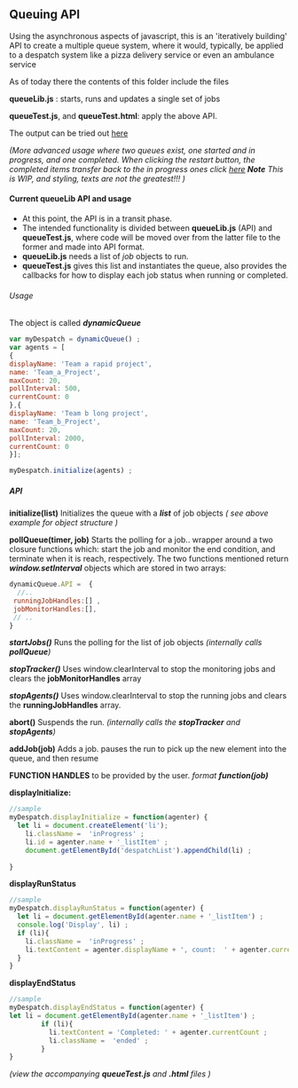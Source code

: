 ## Queuing API
Using the asynchronous aspects of javascript, this is an 'iteratively building' API to create a multiple queue system, where it would, typically, be applied to a despatch system like a pizza delivery service or even an ambulance service

As of today there the contents of this folder include the  files

**queueLib.js** : starts, runs and updates a single set of jobs

**queueTest.js**, and **queueTest.html**: apply the above API.

The output can be tried out   [here](http://www.use-my-software.com/myapp/newJS/queueTest.html)


_(More advanced usage where two queues exist, one started and in progress, and one completed. When clicking the restart button, the completed items transfer back to the in progress ones
click [here](http://www.use-my-software.com/myapp/newJS/carryOutDeli.html) 
**Note** This is WIP, and styling, texts are not the greatest!!!
)_
#### Current queueLib API and usage
* At this point, the API is in a transit phase. 
* The intended functionality is divided between **queueLib.js** (API) and **queueTest.js**, where code will be moved over from the latter file to the former and made into API format. 
* **queueLib.js** needs a list of *job* objects to run.  
* **queueTest.js** gives this list and instantiates the queue, also provides the callbacks for how to display each job status when running or completed.

###### Usage 
  The object is called ***dynamicQueue*** 
  ~~~~ Javascript 
  var myDespatch = dynamicQueue() ;
  var agents = [
  {
 displayName: 'Team a rapid project',
 name: 'Team_a_Project',
 maxCount: 20,
 pollInterval: 500,  
 currentCount: 0 
},{
  displayName: 'Team b long project',
 name: 'Team_b_Project',
 maxCount: 20,
 pollInterval: 2000,
 currentCount: 0 
}];

myDespatch.initialize(agents) ;
  ~~~~

##### API  
**initialize(list)** 
Initializes the queue with a _**list**_ of job objects *( see above example for object structure )*

**pollQueue(timer, job)** 
Starts the polling for a job.. wrapper around a two closure functions which:  start the job and monitor the end condition,  and terminate when it is reach, respectively.
The two functions mentioned return _**window.setInterval**_ objects which are stored in two arrays: 
~~~~ Javascript 
dynamicQueue.API =  { 
  //..
 runningJobHandles:[] ,
 jobMonitorHandles:[],
 // ..
}
 ~~~~
***startJobs()*** 
Runs the polling for the list of job objects *(internally calls **pollQueue**)*

***stopTracker()*** 
Uses window.clearInterval to stop the monitoring jobs and clears the **jobMonitorHandles** array

***stopAgents()*** 
Uses window.clearInterval to stop the running jobs and clears the **runningJobHandles** array.

**abort()** 
Suspends the run. *(internally calls the **stopTracker** and **stopAgents**)*

**addJob(job)** 
Adds a job. pauses the run to pick up the new element into the queue, and then resume

**FUNCTION HANDLES**  to be provided by the user. _format **function(job)**_

**displayInitialize:** 
~~~~ Javascript
//sample
myDespatch.displayInitialize = function(agenter) {
  let li = document.createElement('li');
    li.className =  'inProgress' ;
    li.id = agenter.name + '_listItem' ;
    document.getElementById('despatchList').appendChild(li) ;
    
}
~~~~
**displayRunStatus**
~~~~ Javascript
//sample
myDespatch.displayRunStatus = function(agenter) {
  let li = document.getElementById(agenter.name + '_listItem') ;
  console.log('Display', li) ;
  if (li){
    li.className =  'inProgress' ;
    li.textContent = agenter.displayName + ', count:  ' + agenter.currentCount + '/' + agenter.maxCount + ', polling: ' + agenter.pollInterval;
  }
}
~~~~
**displayEndStatus**
~~~~ Javascript
//sample
myDespatch.displayEndStatus = function(agenter) {
let li = document.getElementById(agenter.name + '_listItem') ;
        if (li){
          li.textContent = 'Completed: ' + agenter.currentCount ;
          li.className =  'ended' ;
        }
}
~~~~
  *(view the accompanying **queueTest.js** and **.html** files )*
